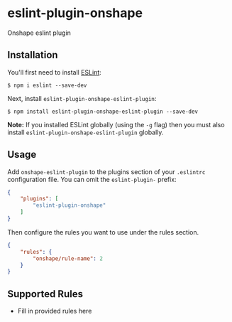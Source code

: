 # eslint-plugin-onshape

Onshape eslint plugin

## Installation

You'll first need to install [ESLint](http://eslint.org):

```
$ npm i eslint --save-dev
```

Next, install `eslint-plugin-onshape-eslint-plugin`:

```
$ npm install eslint-plugin-onshape-eslint-plugin --save-dev
```

**Note:** If you installed ESLint globally (using the `-g` flag) then you must also install `eslint-plugin-onshape-eslint-plugin` globally.

## Usage

Add `onshape-eslint-plugin` to the plugins section of your `.eslintrc` configuration file. You can omit the `eslint-plugin-` prefix:

```json
{
    "plugins": [
        "eslint-plugin-onshape"
    ]
}
```


Then configure the rules you want to use under the rules section.

```json
{
    "rules": {
        "onshape/rule-name": 2
    }
}
```

## Supported Rules

* Fill in provided rules here
